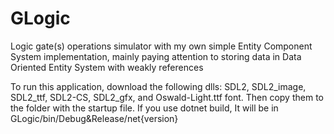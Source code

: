 # GLogic
Logic gate(s) operations simulator with my own simple Entity Component System implementation, mainly paying attention to storing data in Data Oriented Entity System with weakly references

To run this application, download the following dlls: SDL2, SDL2_image, SDL2_ttf, SDL2-CS, SDL2_gfx, and Oswald-Light.ttf font.
Then copy them to the folder with the startup file. If you use dotnet build, It will be in GLogic/bin/Debug&Release/net{version}
